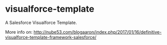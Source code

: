 # visualforce-template
A Salesforce Visualforce Template.

More info on: http://nube53.com/blogaaron/index.php/2017/01/16/definitive-visualforce-template-framework-salesforce/
